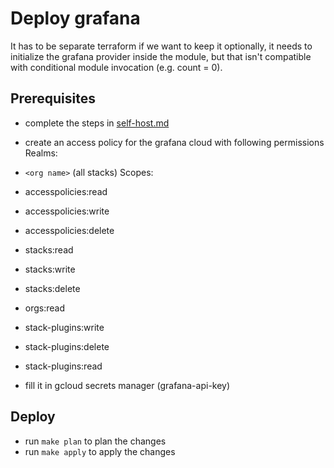 # Deploy grafana 

It has to be separate terraform if we want to keep it optionally, it needs to initialize the grafana provider inside the module, but that isn't compatible with conditional module invocation (e.g. count = 0).

## Prerequisites

- complete the steps in [self-host.md](../../self-host.md)
- create an access policy for the grafana cloud with following permissions
Realms:
 - `<org name>` (all stacks)
Scopes:
 - accesspolicies:read
 - accesspolicies:write
 - accesspolicies:delete
 - stacks:read
 - stacks:write
 - stacks:delete
 - orgs:read
 - stack-plugins:write
 - stack-plugins:delete
 - stack-plugins:read

- fill it in gcloud secrets manager (grafana-api-key)


## Deploy

- run `make plan` to plan the changes
- run `make apply` to apply the changes 
